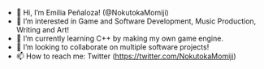- 👋 Hi, I’m Emilia Peñaloza! (@NokutokaMomiji)
- 👀 I’m interested in Game and Software Development, Music Production, Writing and Art!
- 🌱 I’m currently learning C++ by making my own game engine.
- 💞️ I’m looking to collaborate on multiple software projects!
- 📫 How to reach me: Twitter (https://twitter.com/NokutokaMomiji)

<!---
NokutokaMomiji/NokutokaMomiji is a ✨ special ✨ repository because its `README.md` (this file) appears on your GitHub profile.
You can click the Preview link to take a look at your changes.
--->
